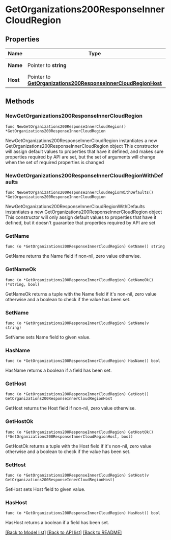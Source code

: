 # GetOrganizations200ResponseInnerCloudRegion

## Properties

Name | Type | Description | Notes
------------ | ------------- | ------------- | -------------
**Name** | Pointer to **string** | Name of region | [optional] 
**Host** | Pointer to [**GetOrganizations200ResponseInnerCloudRegionHost**](GetOrganizations200ResponseInnerCloudRegionHost.md) |  | [optional] 

## Methods

### NewGetOrganizations200ResponseInnerCloudRegion

`func NewGetOrganizations200ResponseInnerCloudRegion() *GetOrganizations200ResponseInnerCloudRegion`

NewGetOrganizations200ResponseInnerCloudRegion instantiates a new GetOrganizations200ResponseInnerCloudRegion object
This constructor will assign default values to properties that have it defined,
and makes sure properties required by API are set, but the set of arguments
will change when the set of required properties is changed

### NewGetOrganizations200ResponseInnerCloudRegionWithDefaults

`func NewGetOrganizations200ResponseInnerCloudRegionWithDefaults() *GetOrganizations200ResponseInnerCloudRegion`

NewGetOrganizations200ResponseInnerCloudRegionWithDefaults instantiates a new GetOrganizations200ResponseInnerCloudRegion object
This constructor will only assign default values to properties that have it defined,
but it doesn't guarantee that properties required by API are set

### GetName

`func (o *GetOrganizations200ResponseInnerCloudRegion) GetName() string`

GetName returns the Name field if non-nil, zero value otherwise.

### GetNameOk

`func (o *GetOrganizations200ResponseInnerCloudRegion) GetNameOk() (*string, bool)`

GetNameOk returns a tuple with the Name field if it's non-nil, zero value otherwise
and a boolean to check if the value has been set.

### SetName

`func (o *GetOrganizations200ResponseInnerCloudRegion) SetName(v string)`

SetName sets Name field to given value.

### HasName

`func (o *GetOrganizations200ResponseInnerCloudRegion) HasName() bool`

HasName returns a boolean if a field has been set.

### GetHost

`func (o *GetOrganizations200ResponseInnerCloudRegion) GetHost() GetOrganizations200ResponseInnerCloudRegionHost`

GetHost returns the Host field if non-nil, zero value otherwise.

### GetHostOk

`func (o *GetOrganizations200ResponseInnerCloudRegion) GetHostOk() (*GetOrganizations200ResponseInnerCloudRegionHost, bool)`

GetHostOk returns a tuple with the Host field if it's non-nil, zero value otherwise
and a boolean to check if the value has been set.

### SetHost

`func (o *GetOrganizations200ResponseInnerCloudRegion) SetHost(v GetOrganizations200ResponseInnerCloudRegionHost)`

SetHost sets Host field to given value.

### HasHost

`func (o *GetOrganizations200ResponseInnerCloudRegion) HasHost() bool`

HasHost returns a boolean if a field has been set.


[[Back to Model list]](../README.md#documentation-for-models) [[Back to API list]](../README.md#documentation-for-api-endpoints) [[Back to README]](../README.md)


